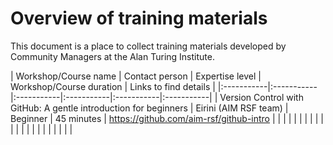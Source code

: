 # Overview of training materials
This document is a place to collect training materials developed by Community Managers at the Alan Turing Institute.



| Workshop/Course name | Contact person | Expertise level | Workshop/Course duration | Links to find details |
|:-----------|:-----------|:-----------|:-----------|:-----------|:-----------|
| Version Control with GitHub: A gentle introduction for beginners | Eirini (AIM RSF team) | Beginner | 45 minutes | https://github.com/aim-rsf/github-intro |
|  |  |  |  |  |  |
|  |  |  |  |  |  |
|  |  |  |  |  |  |
